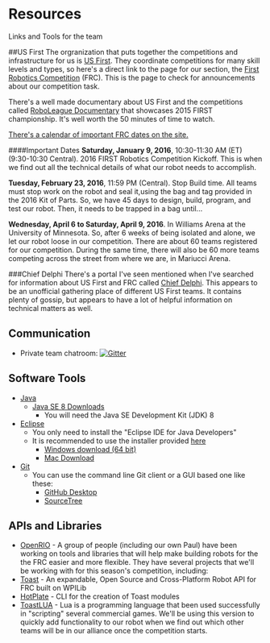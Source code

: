 # Resources
Links and Tools for the team

##US First
The orgranization that puts together the competitions and infrastructure for us is [US First](http://www.usfirst.org).  They coordinate competitions for many skill levels and types, so here's a direct link to the page for our section, the [First Robotics Competition](http://www.usfirst.org/roboticsprograms/frc) (FRC).  This is the page to check for announcements about our competition task.

There's a well made documentary about US First and the competitions called [RoboLeague Documentary](http://www.usfirst.org/roboticsprograms/frc/roboleague2015) that showcases 2015 FIRST championship.  It's well worth the 50 minutes of time to watch.

[There's a calendar of important FRC dates on the site.](http://www.usfirst.org/roboticsprograms/frc/calendar/list)

####Important Dates
**Saturday, January 9, 2016**, 10:30-11:30 AM (ET) (9:30-10:30 Central). 2016 FIRST Robotics Competition Kickoff.
This is when we find out all the technical details of what our robot needs to accomplish.  

**Tuesday, February 23, 2016**, 11:59 PM (Central). Stop Build time.  All teams must stop work on the robot and seal it,using the bag and tag provided in the 2016 Kit of Parts.  So, we have 45 days to design, build, program, and test our robot.  Then, it needs to be trapped in a bag until...

**Wednesday, April 6 to Saturday, April 9, 2016**. In Williams Arena at the University of Minnesota. So, after 6 weeks of being isolated and alone, we let our robot loose in our competition.  There are about 60 teams registered for our competition.  During the same time, there will also be 60 more teams competing across the street from where we are, in Mariucci Arena.

###Chief Delphi
There's a portal I've seen mentioned when I've searched for information about US First and FRC called [Chief Delphi](http://www.chiefdelphi.com/forums/portal.php).  This appears to be an unofficial gathering place of different US First teams.  It contains plenty of gossip, but appears to have a lot of helpful information on technical matters as well.

## Communication

- Private team chatroom: [![Gitter](https://badges.gitter.im/Join%20Chat.svg)](https://gitter.im/frc2879)

## Software Tools

- [Java](https://www.oracle.com/java/index.html)
  - [Java SE 8 Downloads](http://www.oracle.com/technetwork/java/javase/downloads/index.html)
    - You will need the Java SE Development Kit (JDK) 8
- [Eclipse](https://eclipse.org/)
  - You only need to install the "Eclipse IDE for Java Developers"
  - It is recommended to use the installer provided [here](https://eclipse.org/downloads/)
    - [Windows download (64 bit)](https://eclipse.org/downloads/download.php?file=/oomph/epp/mars/R1a/eclipse-inst-win64.exe&r=1)
    - [Mac Download](https://eclipse.org/downloads/download.php?file=/oomph/epp/mars/R1a/eclipse-inst-mac64.tar.gz&r=1)
- [Git](https://git-scm.com/)
  - You can use the command line Git client or a GUI based one like these:
    - [GitHub Desktop](https://desktop.github.com/)
    - [SourceTree](https://www.sourcetreeapp.com/)

## APIs and Libraries

- [OpenRIO](https://github.com/Open-RIO) - A group of people (including our own Paul) have been working on tools and libraries that will help make building robots for the the FRC easier and more flexible.  They have several projects that we'll be working with for this season's competition, including:
 - [Toast](https://github.com/Open-RIO/ToastAPI) - An expandable, Open Source and Cross-Platform Robot API for FRC built on WPILib
 - [HotPlate](https://github.com/Open-RIO/HotPlate) - CLI for the creation of Toast modules
 - [ToastLUA](https://github.com/Open-RIO/ToastLUA) - Lua is a programming language that been used successfully in "scripting" several commercial games.  We'll be using this version to quickly add functionality to our robot when we find out which other teams will be in our alliance once the competition starts.
